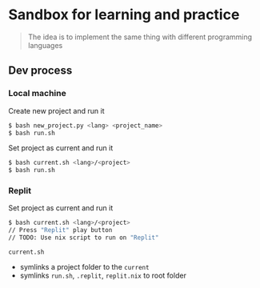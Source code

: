 # Sandbox for learning and practice

> The idea is to implement the same thing with different programming languages

## Dev process

### Local machine

Create new project and run it

```bash
$ bash new_project.py <lang> <project_name>
$ bash run.sh
```

Set project as current and run it

```bash
$ bash current.sh <lang>/<project>
$ bash run.sh
```


### Replit

Set project as current and run it

```bash
$ bash current.sh <lang>/<project>
// Press "Replit" play button
// TODO: Use nix script to run on "Replit"
```

`current.sh` 

- symlinks a project folder to the `current`
- symlinks `run.sh`, `.replit`, `replit.nix` to root folder